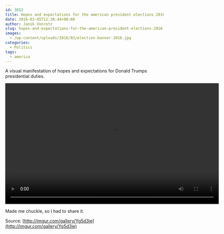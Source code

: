 ```yaml
---
id: 3852
title: Hopes and expectations for the american president elections 2016 from a european point of view
date: 2016-03-05T12:38:44+00:00
author: Janik Vonrotz
slug: hopes-and-expectations-for-the-american-president-elections-2016-from-a-european-point-of-view
images:
  - /wp-content/uploads/2016/03/election-banner-2016.jpg
categories:
  - Politics
tags:
  - america
---
```

A visual manifestation of hopes and expectations for Donald Trumps presidential duties.

<video width="680" height="384" controls><source src="/wp-content/uploads/2016/03/Ronald-Drumpf.webm" type="video/webm">Your browser does not support the video tag.</video>

Made me chuckle, so I had to share it.

Source: [http://imgur.com/gallery/Yg5d3je](http://imgur.com/gallery/Yg5d3je)